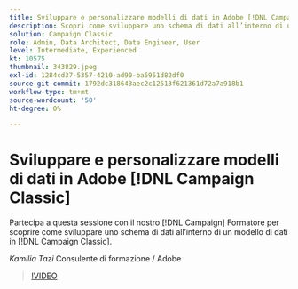 ```yaml
---
title: Sviluppare e personalizzare modelli di dati in Adobe [!DNL Campaign Classic]
description: Scopri come sviluppare uno schema di dati all’interno di un modello di dati in [!DNL Campaign Classic]
solution: Campaign Classic
role: Admin, Data Architect, Data Engineer, User
level: Intermediate, Experienced
kt: 10575
thumbnail: 343829.jpeg
exl-id: 1284cd37-5357-4210-ad90-ba5951d82df0
source-git-commit: 1792dc318643aec2c12613f621361d72a7a918b1
workflow-type: tm+mt
source-wordcount: '50'
ht-degree: 0%

---
```


# Sviluppare e personalizzare modelli di dati in Adobe [!DNL Campaign Classic]

Partecipa a questa sessione con il nostro [!DNL Campaign] Formatore per scoprire come sviluppare uno schema di dati all’interno di un modello di dati in [!DNL Campaign Classic].

*Kamilia Tazi* Consulente di formazione / Adobe

>[!VIDEO](https://video.tv.adobe.com/v/343829/?quality=12&learn=on)
